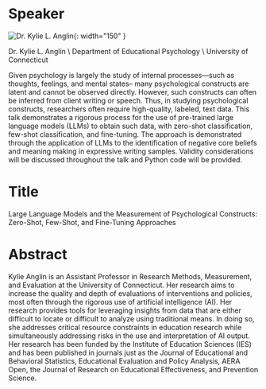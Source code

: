 # Speaker

![Dr. Kylie L. Anglin](https://education.media.uconn.edu/wp-content/uploads/sites/1621/2021/08/Anglin-Headshot-Small-684x1024-1.jpg){: width="150" }

Dr. Kylie L. Anglin \\
Department of Educational Psychology \\
University of Connecticut

Given psychology is largely the study of internal processes—such as thoughts, feelings, and mental states– many psychological constructs are latent and cannot be observed directly. However, such constructs can often be inferred from client writing or speech. Thus, in studying psychological constructs, researchers often require high-quality, labeled, text data. This talk demonstrates a rigorous process for the use of pre-trained large language models (LLMs) to obtain such data, with zero-shot classification, few-shot classification, and fine-tuning. The approach is demonstrated through the application of LLMs to the identification of negative core beliefs and meaning making in expressive writing samples. Validity considerations will be discussed throughout the talk and Python code will be provided.  

# Title

Large Language Models and the Measurement of Psychological Constructs: Zero-Shot, Few-Shot, and Fine-Tuning Approaches 

# Abstract

Kylie Anglin is an Assistant Professor in Research Methods, Measurement, and Evaluation at the University of Connecticut. Her research aims to increase the quality and depth of evaluations of interventions and policies, most often through the rigorous use of artificial intelligence (AI). Her research provides tools for leveraging insights from data that are either difficult to locate or difficult to analyze using traditional means. In doing so, she addresses critical resource constraints in education research while simultaneously addressing risks in the use and interpretation of AI output. Her research has been funded by the Institute of Education Sciences (IES) and has been published in journals just as the Journal of Educational and Behavioral Statistics, Educational Evaluation and Policy Analysis, AERA Open, the Journal of Research on Educational Effectiveness, and Prevention Science. 
 
